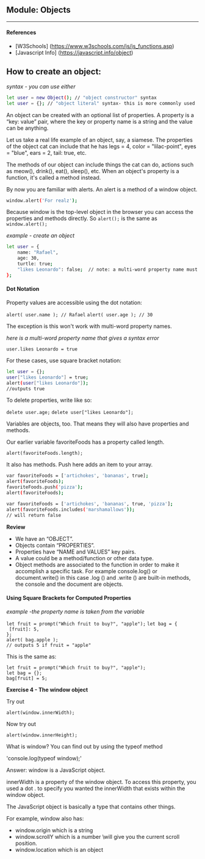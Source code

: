 

## Module: Objects

***

#### References 

- [W3Schools] (https://www.w3schools.com/js/js_functions.asp) 
- [Javascript Info] (https://javascript.info/object)


## How to create an object:

*syntax - you can use either*

```bash
let user = new Object(); // "object constructor" syntax
let user = {}; // "object literal" syntax- this is more commonly used
 ```

An object can be created with an optional list of properties. A property is a “key: value” pair, where the key or property name is a string and the value can be anything.

Let us take a real life example of an object, say, a siamese. The properties of the object cat can include that he has legs = 4, color = "lilac-point", eyes = "blue", ears = 2, tail: true, etc. 

The methods of our object can include things the cat can do, actions such as meow(), drink(), eat(), sleep(), etc. When an object's property is a function, it's called a method instead. 

By now you are familiar with alerts. An alert is a method of a window object.

```bash
window.alert('For realz');
```

Because window is the top-level object in the browser you can access the properties and methods directly. So `alert();` is the same as `window.alert();`

*example - create an object*
```bash
let user = {
    name: "Rafael",   
    age: 30, 
    turtle: true;
    "likes Leonardo": false;  // note: a multi-word property name must be quoted
};
```

#### Dot Notation

Property values are accessible using the dot notation:

`alert( user.name ); // Rafael`
`alert( user.age ); // 30`


The exception is this won't work with multi-word property names.

*here is a multi-word property name that gives a syntax error*

`user.likes Leonardo = true`

For these cases, use square bracket notation:

```bash
let user = {};
user["likes Leonardo"] = true;
alert(user["likes Leonardo"]);
//outputs true
```

To delete properties, write like so:

`delete user.age;`
`delete user["likes Leonardo"];`

Variables are objects, too. That means they will also have properties and methods.

Our earlier variable favoriteFoods has a property called length.

`alert(favoriteFoods.length);`

It also has methods. Push here adds an item to your array.

```bash
var favoriteFoods = ['artichokes', 'bananas', true];
alert(favoriteFoods);
favoriteFoods.push('pizza');
alert(favoriteFoods);
```

```bash
var favoriteFoods = ['artichokes', 'bananas', true, 'pizza'];
alert(favoriteFoods.includes('marshamallows'));
// will return false
```
**Review**

* We have an “OBJECT”.
* Objects contain “PROPERTIES”.  
* Properties have “NAME and VALUES” key pairs. 
* A value could be a method/function or other data type.
* Object methods are associated to the function in order to make it accomplish a specific task. For example console.log() or document.write() in this case .log () and .write () are built-in methods, the console and the document are objects.

#### Using Square Brackets for Computed Properties

*example -the property name is taken from the variable*

`let fruit = prompt("Which fruit to buy?", "apple");`
`let bag = {`<br/>
`  [fruit]: 5, `<br/>
`};`<br/>
`alert( bag.apple ); `<br/>
`// outputs 5 if fruit = "apple"`

This is the same as:

`let fruit = prompt("Which fruit to buy?", "apple");`<br/>
`let bag = {};`<br/>
`bag[fruit] = 5;`<br/>


**Exercise 4 - The window object**

Try out

`alert(window.innerWidth);`

Now try out 

`alert(window.innerHeight);`


What is window? You can find out by using the typeof method

'console.log(typeof window);'


Answer: window is a JavaScript object.


innerWidth is a property of the window object. 
To access this property, you used a dot . to specify you wanted the innerWidth that exists within the window object.

The JavaScript object is basically a type that contains other things.

For example, window also has:

- window.origin which is a string
- window.scrollY which is a number \\will give you the current scroll position.
- window.location which is an object
